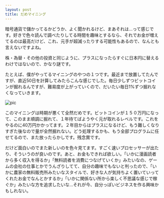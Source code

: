 ```yaml
---
layout: post
title: だめマイニング
---
```

暗号通貨で儲かってるかどうか、よく聞かれるけど、まあそれは…って感じです。好きで色々読んで調べたりしてる時間を趣味とするなら、それでお金が増えてるのは最高だけど、これ、元手が超減ったりする可能性もあるので、なんとも言えないですよね。

株・為替・その他の投資と同じように、プラスになったらすぐに日本円に替えるわけではないので、かなり謎です。

たとえば、僕がやってるマイニングのやつの１つです。最近まで放置してたんですが、直近50日を計算してみたらこんな感じでした。毎日少しずつビットコインが掘れるんですが、難易度が上がっていくので、だいたい毎日1%ずつ掘れなくなっていきます。

![pic](https://raw.githubusercontent.com/tetsukayama/tetsukayama.github.io/master/_images/anmari.png)

このマイニングは時期が悪くて全然だめです。ビットコインが１５０万円になって、このまま順調に掘れて、１年待てばようやく元が取れるレベルです。これをやるのに40万円かかってます。２年目からはプラスになるけど、もう難しくなりすぎた後なので量が全然掘れない。どう処理するかも、もう全部プログラムに任せてるので、また放ったらかしです。残念賞です。

だけど面白いのでまた新しいのを色々見てます。すごく速いプロセッサーが出たり、そういうのが良いのです。あと、お金もできれば欲しい。「いかに漫画読者から多く収入を得るか」「無料読者を消費につなげていくか」みたいなの、ゲームの会社の仕事とかでうんざりしてて、自分の趣味でもないと判ったので、「いかに農家の無料販売所みたいなスタイルで、好きな人が気持ちよく置いていってくれたお金でなんとかするか」「いかに関係ない所から楽しく不思議な感じで稼ぐか」みたいな方を追求したいな…それが今、自分っぽいビジネスを作る興味かもしれない。
